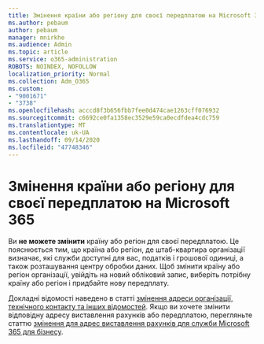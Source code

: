 ```yaml
---
title: Змінення країни або регіону для своєї передплатою на Microsoft 365
ms.author: pebaum
author: pebaum
manager: mnirkhe
ms.audience: Admin
ms.topic: article
ms.service: o365-administration
ROBOTS: NOINDEX, NOFOLLOW
localization_priority: Normal
ms.collection: Adm_O365
ms.custom:
- "9001671"
- "3738"
ms.openlocfilehash: acccd8f3b656fbb7fee0d474cae1263cff076932
ms.sourcegitcommit: c6692ce0fa1358ec3529e59ca0ecdfdea4cdc759
ms.translationtype: MT
ms.contentlocale: uk-UA
ms.lasthandoff: 09/14/2020
ms.locfileid: "47748346"
---
```

# <a name="change-the-country-or-region-for-your-microsoft-365-subscription"></a>Змінення країни або регіону для своєї передплатою на Microsoft 365

Ви **не можете змінити** країну або регіон для своєї передплатою. Це пояснюється тим, що країна або регіон, де штаб-квартира організації визначає, які служби доступні для вас, податків і грошової одиниці, а також розташування центру обробки даних. Щоб змінити країну або регіон організації, увійдіть на новий обліковий запис, виберіть потрібну країну або регіон і придбайте нову передплату.

Докладні відомості наведено в статті [змінення адреси організації, технічного контакту та інших відомостей](https://docs.microsoft.com/microsoft-365/admin/manage/change-address-contact-and-more?view=o365-worldwide). Якщо ви хочете змінити відповідну адресу виставлення рахунків або передплатою, перегляньте статтю [змінення для адрес виставлення рахунків для служби Microsoft 365 для бізнесу](https://docs.microsoft.com/microsoft-365/commerce/billing-and-payments/change-your-billing-addresses?view=o365-worldwide). 
